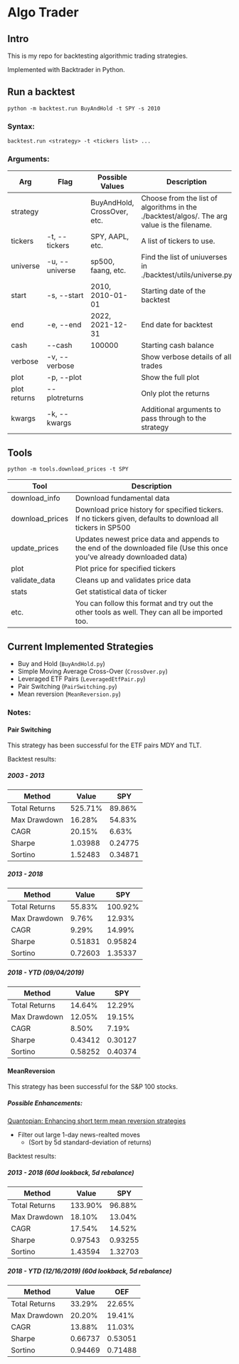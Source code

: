 # Algo Trader

## Intro

This is my repo for backtesting algorithmic trading strategies.

Implemented with Backtrader in Python.

## Run a backtest

```
python -m backtest.run BuyAndHold -t SPY -s 2010
```

### Syntax:

```
backtest.run <strategy> -t <tickers list> ...
```

### Arguments:

| Arg          | Flag           | Possible Values             | Description                                                                                 |
| ------------ | -------------- | --------------------------- | ------------------------------------------------------------------------------------------- |
| strategy     |                | BuyAndHold, CrossOver, etc. | Choose from the list of algorithms in the ./backtest/algos/. The arg value is the filename. |
| tickers      | -t, --tickers  | SPY, AAPL, etc.             | A list of tickers to use.                                                                   |
| universe     | -u, --universe | sp500, faang, etc.          | Find the list of uniuverses in ./backtest/utils/universe.py                                 |
| start        | -s, --start    | 2010, 2010-01-01            | Starting date of the backtest                                                               |
| end          | -e, --end      | 2022, 2021-12-31            | End date for backtest                                                                       |
| cash         | --cash         | 100000                      | Starting cash balance                                                                       |
| verbose      | -v, --verbose  |                             | Show verbose details of all trades                                                          |
| plot         | -p, --plot     |                             | Show the full plot                                                                          |
| plot returns | --plotreturns  |                             | Only plot the returns                                                                       |
| kwargs       | -k, --kwargs   |                             | Additional arguments to pass through to the strategy                                        |

## Tools

```
python -m tools.download_prices -t SPY
```

| Tool            | Description                                                                                                            |
| --------------- | ---------------------------------------------------------------------------------------------------------------------- |
| download_info   | Download fundamental data                                                                                              |
| download_prices | Download price history for specified tickers. If no tickers given, defaults to download all tickers in SP500           |
| update_prices   | Updates newest price data and appends to the end of the downloaded file (Use this once you've already downloaded data) |
| plot            | Plot price for specified tickers                                                                                       |
| validate_data   | Cleans up and validates price data                                                                                     |
| stats           | Get statistical data of ticker                                                                                         |
| etc.            | You can follow this format and try out the other tools as well. They can all be imported too.                          |

## Current Implemented Strategies

-   Buy and Hold (`BuyAndHold.py`)
-   Simple Moving Average Cross-Over (`CrossOver.py`)
-   Leveraged ETF Pairs (`LeveragedEtfPair.py`)
-   Pair Switching (`PairSwitching.py`)
-   Mean reversion (`MeanReversion.py`)

### Notes:

#### Pair Switching

This strategy has been successful for the ETF pairs MDY and TLT.

Backtest results:

##### 2003 - 2013

| Method        | Value   | SPY     |
| ------------- | ------- | ------- |
| Total Returns | 525.71% | 89.86%  |
| Max Drawdown  | 16.28%  | 54.83%  |
| CAGR          | 20.15%  | 6.63%   |
| Sharpe        | 1.03988 | 0.24775 |
| Sortino       | 1.52483 | 0.34871 |

##### 2013 - 2018

| Method        | Value   | SPY     |
| ------------- | ------- | ------- |
| Total Returns | 55.83%  | 100.92% |
| Max Drawdown  | 9.76%   | 12.93%  |
| CAGR          | 9.29%   | 14.99%  |
| Sharpe        | 0.51831 | 0.95824 |
| Sortino       | 0.72603 | 1.35337 |

##### 2018 - YTD (09/04/2019)

| Method        | Value   | SPY     |
| ------------- | ------- | ------- |
| Total Returns | 14.64%  | 12.29%  |
| Max Drawdown  | 12.05%  | 19.15%  |
| CAGR          | 8.50%   | 7.19%   |
| Sharpe        | 0.43412 | 0.30127 |
| Sortino       | 0.58252 | 0.40374 |

#### MeanReversion

This strategy has been successful for the S&P 100 stocks.

##### Possible Enhancements:

[Quantopian: Enhancing short term mean reversion strategies](https://www.quantopian.com/posts/enhancing-short-term-mean-reversion-strategies-1)

-   Filter out large 1-day news-realted moves
    -   (Sort by 5d standard-deviation of returns)

Backtest results:

##### 2013 - 2018 (60d lookback, 5d rebalance)

| Method        | Value   | SPY     |
| ------------- | ------- | ------- |
| Total Returns | 133.90% | 96.88%  |
| Max Drawdown  | 18.10%  | 13.04%  |
| CAGR          | 17.54%  | 14.52%  |
| Sharpe        | 0.97543 | 0.93255 |
| Sortino       | 1.43594 | 1.32703 |

##### 2018 - YTD (12/16/2019) (60d lookback, 5d rebalance)

| Method        | Value   | OEF     |
| ------------- | ------- | ------- |
| Total Returns | 33.29%  | 22.65%  |
| Max Drawdown  | 20.20%  | 19.41%  |
| CAGR          | 13.88%  | 11.03%  |
| Sharpe        | 0.66737 | 0.53051 |
| Sortino       | 0.94469 | 0.71488 |
